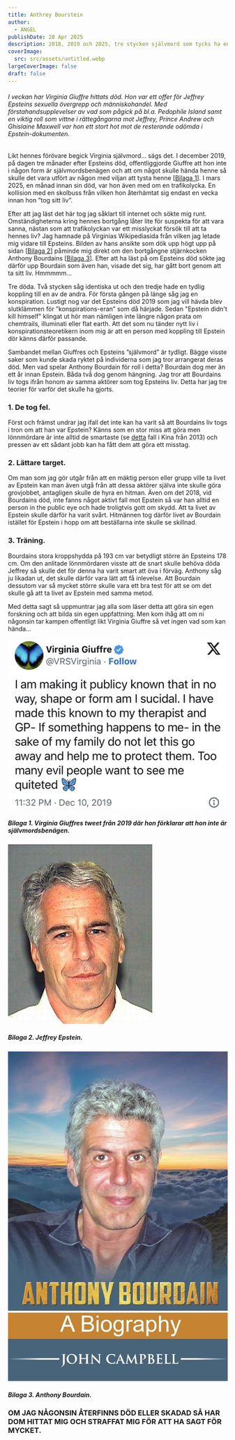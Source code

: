 ```yaml
---
title: Anthrey Bourstein
author:
  - ANGEL
publishDate: 28 Apr 2025
description: 2018, 2019 och 2025, tre stycken självmord som tycks ha en koppling
coverImage:
  src: src/assets/untitled.webp
largeCoverImage: false
draft: false
---
```

###### I veckan har Virginia Giuffre hittats död. Hon var ett offer för Jeffrey Epsteins sexuella övergrepp och människohandel. Med förstahandsupplevelser av vad som pågick på bl.a. Pedophile Island samt en viktig roll som vittne i rättegångarna mot Jeffrey, Prince Andrew och Ghislaine Maxwell var hon ett stort hot mot de resterande odömda i Epstein-dokumenten.

Likt hennes förövare begick Virginia självmord… sägs det. I december 2019, på dagen tre månader efter Epsteins död, offentliggjorde Giuffre att hon inte i någon form är självmordsbenägen och att om något skulle hända henne så skulle det vara utfört av någon med viljan att tysta henne [[Bilaga 1](#bilaga-1-virginia-giuffres-tweet-från-2019-där-hon-förklarar-att-hon-inte-är-självmordsbenägen)]. I mars 2025, en månad innan sin död, var hon även med om en trafikolycka. En kollision med en skolbuss från vilken hon återhämtat sig endast en vecka innan hon ”tog sitt liv”.

Efter att jag läst det här tog jag såklart till internet och sökte mig runt. Omständigheterna kring hennes bortgång låter lite för suspekta för att vara sanna, nästan som att trafikolyckan var ett misslyckat försök till att ta hennes liv? Jag hamnade på Virginias Wikipediasida från vilken jag letade mig vidare till Epsteins. Bilden av hans ansikte som dök upp högt upp på sidan [[Bilaga 2](#bilaga-2-jeffrey-epstein)] påminde mig direkt om den bortgångne stjärnkocken Anthony Bourdains [[Bilaga 3](#bilaga-3-anthony-bourdain)]. Efter att ha läst på om Epsteins död sökte jag därför upp Bourdain som även han, visade det sig, har gått bort genom att ta sitt liv. Hmmmmm...

Tre döda. Två stycken såg identiska ut och den tredje hade en tydlig koppling till en av de andra. För första gången på länge såg jag en konspiration. Lustigt nog var det Epsteins död 2019 som jag vill hävda blev slutklämmen för ”konspirations-eran” som då härjade. Sedan "Epstein didn't kill himself" klingat ut hör man nämligen inte längre någon prata om chemtrails, illuminati eller flat earth. Att det som nu tänder nytt liv i konspirationsteoretikern inom mig är att en person med koppling till Epstein dör känns därför passande.

Sambandet mellan Giuffres och Epsteins ”självmord” är tydligt. Bägge visste saker som kunde skada ryktet på individerna som jag tror arrangerat deras död. Men vad spelar Anthony Bourdain för roll i detta? Bourdain dog mer än ett år innan Epstein. Båda två dog genom hängning. Jag tror att Bourdains liv togs ifrån honom av samma aktörer som tog Epsteins liv. Detta har jag tre teorier för varför det skulle ha gjorts.

### 1. De tog fel.

Först och främst undrar jag ifall det inte kan ha varit så att Bourdains liv togs i tron om att han var Epstein? Känns som en stor miss att göra men lönnmördare är inte alltid de smartaste (se [detta](https://www.bbc.com/news/world-asia-china-50137450.amp) fall i Kina från 2013) och pressen av ett sådant jobb kan ha fått dem att göra ett misstag.

### 2. Lättare target.

Om man som jag gör utgår från att en mäktig person eller grupp ville ta livet av Epstein kan man även utgå från att dessa aktörer själva inte skulle göra grovjobbet, antagligen skulle de hyra en hitman. Även om det 2018, vid Bourdains död, inte fanns något aktivt fall mot Epstein så var han alltid en person in the public eye och hade troligtvis gott om skydd. Att ta livet av Epstein skulle därför ha varit svårt. Hitmännen tog därför livet av Bourdain istället för Epstein i hopp om att beställarna inte skulle se skillnad.

### 3. Träning.

Bourdains stora kroppshydda på 193 cm var betydligt större än Epsteins 178 cm. Om den anlitade lönnmördaren visste att de snart skulle behöva döda Jeffrey så skulle det för denna ha varit smart att öva i förväg. Anthony såg ju likadan ut, det skulle därför vara lätt att få inlevelse. Att Bourdain dessutom var så mycket större skulle vara ett bra test för att se om det skulle gå att ta livet av Epstein med samma metod.

Med detta sagt så uppmuntrar jag alla som läser detta att göra sin egen forskning och att bilda sin egen uppfattning. Men kom ihåg att om ni någonsin tar kampen offentligt likt Virginia Giuffre så vet ingen vad som kan hända…

![Bilaga 1. Virginia Giuffres tweet från 2019 där hon förklarar att hon inte är självmordsbenägen.](src/assets/tweet.jpg)

##### **Bilaga 1.** *Virginia Giuffres tweet från 2019 där hon förklarar att hon inte är självmordsbenägen.*

![Bilaga 2. Jeffrey Epstein.](src/assets/ep.jpg)

##### **Bilaga 2.** *Jeffrey Epstein.*

![Bilaga 3. Anthony Bourdain.](src/assets/bour.jpg)

##### **Bilaga 3.** *Anthony Bourdain.*

### OM JAG NÅGONSIN ÅTERFINNS DÖD ELLER SKADAD SÅ HAR DOM HITTAT MIG OCH STRAFFAT MIG FÖR ATT HA SAGT FÖR MYCKET.

